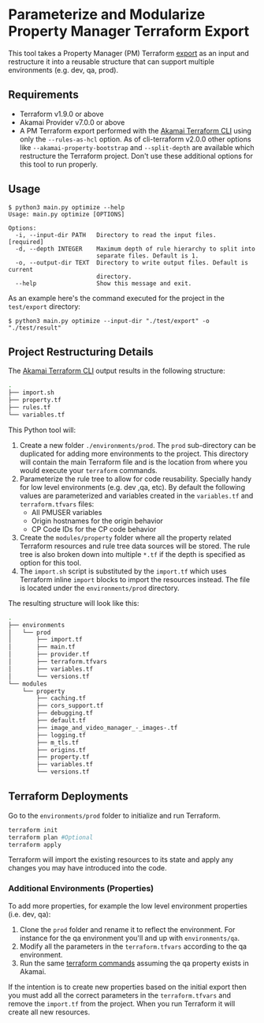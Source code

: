 # Parameterize and Modularize Property Manager Terraform Export

This tool takes a Property Manager (PM) Terraform [export](https://github.com/akamai/cli-terraform) as an input and restructure it into a reusable structure that can support multiple environments (e.g. dev, qa, prod).

## Requirements
- Terraform v1.9.0 or above
- Akamai Provider v7.0.0 or above
- A PM Terraform export performed with the [Akamai Terraform CLI](https://github.com/akamai/cli-terraform?tab=readme-ov-file#property-manager-properties) using only the `--rules-as-hcl` option. As of cli-terraform v2.0.0 other options like `--akamai-property-bootstrap` and `--split-depth` are available which restructure the Terraform project. Don't use these additional options for this tool to run properly.

## Usage
```
$ python3 main.py optimize --help
Usage: main.py optimize [OPTIONS]

Options:
  -i, --input-dir PATH   Directory to read the input files.  [required]
  -d, --depth INTEGER    Maximum depth of rule hierarchy to split into
                         separate files. Default is 1.
  -o, --output-dir TEXT  Directory to write output files. Default is current
                         directory.
  --help                 Show this message and exit.
```

As an example here's the command executed for the project in the `test/export` directory:
```
$ python3 main.py optimize --input-dir "./test/export" -o "./test/result"   
```

## Project Restructuring Details

The [Akamai Terraform CLI](https://github.com/akamai/cli-terraform?tab=readme-ov-file#property-manager-properties) output results in the following structure:
```bash
.
├── import.sh
├── property.tf
├── rules.tf
└── variables.tf
```

This Python tool will:
1. Create a new folder `./environments/prod`. The `prod` sub-directory can be duplicated for adding more environments to the project. This directory will contain the main Terraform file and is the location from where you would execute your `terraform` commands.
2. Parameterize the rule tree to allow for code reusability. Specially handy for low level environments (e.g. dev ,qa, etc). By default the following values are parameterized and variables created in the `variables.tf` and `terraform.tfvars` files:
    * All PMUSER variables
    * Origin hostnames for the origin behavior
    * CP Code IDs for the CP code behavior
3. Create the `modules/property` folder where all the property related Terraform resources and rule tree data sources will be stored. The rule tree is also broken down into multiple `*.tf` if the depth is specified as option for this tool.
4. The `import.sh` script is substituted by the `import.tf` which uses Terraform inline `import` blocks to import the resources instead. The file is located under the `environments/prod` directory.

The resulting structure will look like this:

```bash
.
├── environments
│   └── prod
│       ├── import.tf
│       ├── main.tf
│       ├── provider.tf
│       ├── terraform.tfvars
│       ├── variables.tf
│       └── versions.tf
└── modules
    └── property
        ├── caching.tf
        ├── cors_support.tf
        ├── debugging.tf
        ├── default.tf
        ├── image_and_video_manager_-_images-.tf
        ├── logging.tf
        ├── m_tls.tf
        ├── origins.tf
        ├── property.tf
        ├── variables.tf
        └── versions.tf
```

## Terraform Deployments
Go to the `environments/prod` folder to initialize and run Terraform. 
```bash
terraform init
terraform plan #Optional
terraform apply
```

Terraform will import the existing resources to its state and apply any changes you may have introduced into the code. 


### Additional Environments (Properties)
To add more properties, for example the low level environment properties (i.e. dev, qa):
1. Clone the `prod` folder and rename it to reflect the environment. For instance for the qa environment you'll and up with `environments/qa`. 
2. Modify all the parameters in the `terraform.tfvars` according to the qa environment.
3. Run the same [terraform commands](#terraform-deployments) assuming the qa property exists in Akamai. 

If the intention is to create new properties based on the initial export then you must add all the correct parameters in the `terraform.tfvars` and remove the `import.tf` from the project. When you run Terraform it will create all new resources. 

